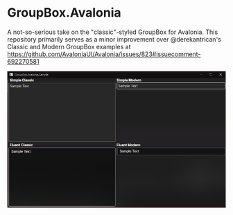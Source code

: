 # GroupBox.Avalonia

A not-so-serious take on the "classic"-styled GroupBox for Avalonia. This repository primarily serves as a minor improvement over @derekantrican's Classic and Modern GroupBox examples at https://github.com/AvaloniaUI/Avalonia/issues/823#issuecomment-692270581

![GroupBox.Avalonia.Sample.png](./GroupBox.Avalonia.Sample.png)